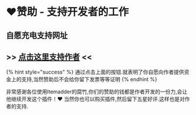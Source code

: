 # ❤️赞助 - 支持开发者的工作

## 自愿充电支持网址

## &gt;&gt; [点击这里支持作者](https://donate.plugin.ga/) &lt;&lt;

{% hint style="success" %}
通过点击上面的按钮.就表明了你自愿向作者提供资金上的支持,当然赞助后不会给你留下发票等等证明
{% endhint %}

非常感谢各位使用Itemadder的腐竹,你们的赞助的钱都是作者开发的一份力,会让他继续开发这个插件！❤️
当然你也可以购买插件,然后留下五星好评.这样也是对作者的支持.

